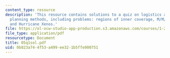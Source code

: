 ```yaml
---
content_type: resource
description: 'This resource contains solutions to a quiz on logistics and transportation
  planning methods, including problems: regions of inner coverage, M/M/1 with a variation,
  and Hurricane Xenos.'
file: https://ol-ocw-studio-app-production.s3.amazonaws.com/courses/1-203j-logistical-and-transportation-planning-methods-fall-2006/0b823a744f53a499ee321b5ffe900751_05q1sol.pdf
file_type: application/pdf
resourcetype: Document
title: 05q1sol.pdf
uid: 0b823a74-4f53-a499-ee32-1b5ffe900751
---
```

